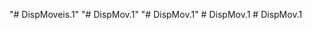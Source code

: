 "# DispMoveis.1" 
"# DispMov.1" 
"# DispMov.1" 
#   D i s p M o v . 1  
 #   D i s p M o v . 1  
 